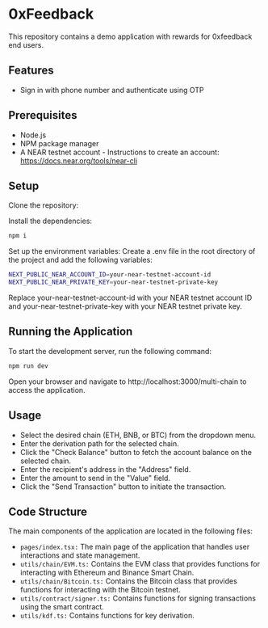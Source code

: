 # 0xFeedback

This repository contains a demo application with rewards for 0xfeedback end users.

## Features

- Sign in with phone number and authenticate using OTP

## Prerequisites

- Node.js
- NPM package manager
- A NEAR testnet account - Instructions to create an account: https://docs.near.org/tools/near-cli

## Setup

Clone the repository:

Install the dependencies:

```bash
npm i
```

Set up the environment variables: Create a .env file in the root directory of the project and add the following variables:

```bash
NEXT_PUBLIC_NEAR_ACCOUNT_ID=your-near-testnet-account-id
NEXT_PUBLIC_NEAR_PRIVATE_KEY=your-near-testnet-private-key
```

Replace your-near-testnet-account-id with your NEAR testnet account ID and your-near-testnet-private-key with your NEAR testnet private key.

## Running the Application

To start the development server, run the following command:

```bash
npm run dev
```

Open your browser and navigate to http://localhost:3000/multi-chain to access the application.

## Usage

- Select the desired chain (ETH, BNB, or BTC) from the dropdown menu.
- Enter the derivation path for the selected chain.
- Click the "Check Balance" button to fetch the account balance on the selected chain.
- Enter the recipient's address in the "Address" field.
- Enter the amount to send in the "Value" field.
- Click the "Send Transaction" button to initiate the transaction.

## Code Structure

The main components of the application are located in the following files:

- `pages/index.tsx:` The main page of the application that handles user interactions and state management.
- `utils/chain/EVM.ts:` Contains the EVM class that provides functions for interacting with Ethereum and Binance Smart Chain.
- `utils/chain/Bitcoin.ts:` Contains the Bitcoin class that provides functions for interacting with the Bitcoin testnet.
- `utils/contract/signer.ts:` Contains functions for signing transactions using the smart contract.
- `utils/kdf.ts:` Contains functions for key derivation.
